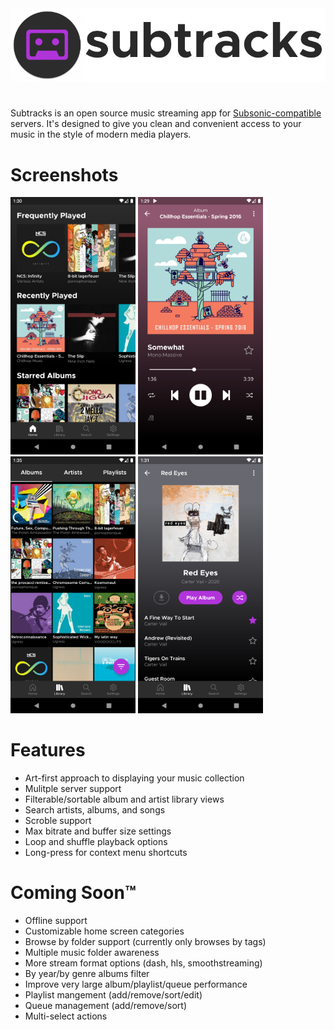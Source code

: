 <img src="assets/header.png" alt="subtracks logo"/>

#
Subtracks is an open source music streaming app for [Subsonic-compatible](http://www.subsonic.org/pages/api.jsp) servers.  It's designed to give you clean and convenient access to your music in the style of modern media players.

# Screenshots
<img src="assets/screenshots/01_home.png" alt="home" width="200"/>
<img src="assets/screenshots/02_now-playing.png" alt="now playing" width="200"/>
<img src="assets/screenshots/03_library-albums.png" alt="library albums" width="200"/>
<img src="assets/screenshots/04_album.png" alt="album view" width="200"/>

# Features
- Art-first approach to displaying your music collection
- Mulitple server support
- Filterable/sortable album and artist library views
- Search artists, albums, and songs
- Scroble support
- Max bitrate and buffer size settings
- Loop and shuffle playback options
- Long-press for context menu shortcuts

# Coming Soon™
- Offline support
- Customizable home screen categories
- Browse by folder support (currently only browses by tags)
- Multiple music folder awareness
- More stream format options (dash, hls, smoothstreaming)
- By year/by genre albums filter
- Improve very large album/playlist/queue performance
- Playlist mangement (add/remove/sort/edit)
- Queue management (add/remove/sort)
- Multi-select actions

